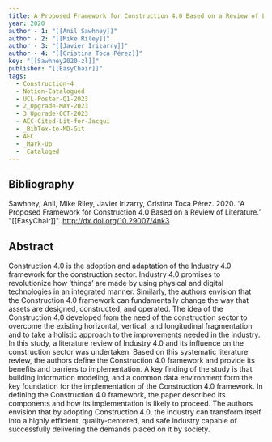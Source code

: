 ```yaml
---
title: A Proposed Framework for Construction 4.0 Based on a Review of Literature
year: 2020
author - 1: "[[Anil Sawhney]]"
author - 2: "[[Mike Riley]]"
author - 3: "[[Javier Irizarry]]"
author - 4: "[[Cristina Toca Pérez]]"
key: "[[Sawhney2020-zl]]"
publisher: "[[EasyChair]]"
tags:
  - Construction-4
  - Notion-Catalogued
  - UCL-Poster-Q1-2023
  - 2_Upgrade-MAY-2023
  - 3_Upgrade-OCT-2023
  - AEC-Cited-Lit-for-Jacqui
  - _BibTex-to-MD-Git
  - AEC
  - _Mark-Up
  - _Cataloged
---
```


## Bibliography
Sawhney, Anil, Mike Riley, Javier Irizarry, Cristina Toca Pérez. 2020. “A Proposed Framework for Construction 4.0 Based on a Review of Literature.” "[[EasyChair]]". http://dx.doi.org/10.29007/4nk3

## Abstract
Construction 4.0 is the adoption and adaptation of the Industry 4.0 framework for the construction sector. Industry 4.0 promises to revolutionize how ‘things’ are made by using physical and digital technologies in an integrated manner. Similarly, the authors envision that the Construction 4.0 framework can fundamentally change the way that assets are designed, constructed, and operated. The idea of the Construction 4.0 developed from the need of the construction sector to overcome the existing horizontal, vertical, and longitudinal fragmentation and to take a holistic approach to the improvements needed in the industry. In this study, a literature review of Industry 4.0 and its influence on the construction sector was undertaken. Based on this systematic literature review, the authors define the Construction 4.0 framework and provide its benefits and barriers to implementation. A key finding of the study is that building information modeling, and a common data environment form the key foundation for the implementation of the Construction 4.0 framework. In defining the Construction 4.0 framework, the paper described its components and how its implementation is likely to proceed. The authors envision that by adopting Construction 4.0, the industry can transform itself into a highly efficient, quality-centered, and safe industry capable of successfully delivering the demands placed on it by society.